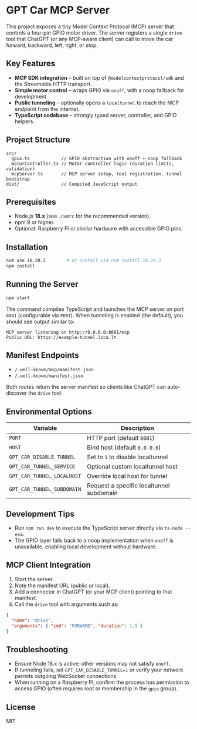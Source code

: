 # GPT Car MCP Server

This project exposes a tiny Model Context Protocol (MCP) server that controls a four-pin GPIO motor driver. The server registers a single `drive` tool that ChatGPT (or any MCP‑aware client) can call to move the car forward, backward, left, right, or stop.

## Key Features

- **MCP SDK integration** – built on top of `@modelcontextprotocol/sdk` and the Streamable HTTP transport.
- **Simple motor control** – wraps GPIO via `onoff`, with a noop fallback for development.
- **Public tunneling** – optionally opens a `localtunnel` to reach the MCP endpoint from the internet.
- **TypeScript codebase** – strongly typed server, controller, and GPIO helpers.

## Project Structure

```
src/
  gpio.ts            // GPIO abstraction with onoff + noop fallback
  motorController.ts // Motor controller logic (duration limits, validation)
  mcpServer.ts       // MCP server setup, tool registration, tunnel bootstrap
dist/                // Compiled JavaScript output
```

## Prerequisites

- Node.js **18.x** (see `.nvmrc` for the recommended version).
- npm 9 or higher.
- Optional: Raspberry Pi or similar hardware with accessible GPIO pins.

## Installation

```bash
nvm use 18.20.3        # or install via nvm install 18.20.3
npm install
```

## Running the Server

```bash
npm start
```

The command compiles TypeScript and launches the MCP server on port `8001` (configurable via `PORT`). When tunneling is enabled (the default), you should see output similar to:

```
MCP server listening on http://0.0.0.0:8001/mcp
Public URL: https://example-tunnel.loca.lt
```

## Manifest Endpoints

- `/.well-known/mcp/manifest.json`
- `/.well-known/manifest.json`

Both routes return the server manifest so clients like ChatGPT can auto-discover the `drive` tool.

## Environmental Options

| Variable                     | Description                                      |
|-----------------------------|--------------------------------------------------|
| `PORT`                      | HTTP port (default `8001`)                       |
| `HOST`                      | Bind host (default `0.0.0.0`)                    |
| `GPT_CAR_DISABLE_TUNNEL`    | Set to `1` to disable localtunnel                |
| `GPT_CAR_TUNNEL_SERVICE`    | Optional custom localtunnel host                 |
| `GPT_CAR_TUNNEL_LOCALHOST`  | Override local host for tunnel                   |
| `GPT_CAR_TUNNEL_SUBDOMAIN`  | Request a specific localtunnel subdomain         |

## Development Tips

- Run `npm run dev` to execute the TypeScript server directly via `ts-node --esm`.
- The GPIO layer falls back to a noop implementation when `onoff` is unavailable, enabling local development without hardware.

## MCP Client Integration

1. Start the server.
2. Note the manifest URL (public or local).
3. Add a connector in ChatGPT (or your MCP client) pointing to that manifest.
4. Call the `drive` tool with arguments such as:

```json
{
  "name": "drive",
  "arguments": { "cmd": "FORWARD", "duration": 1.5 }
}
```

## Troubleshooting

- Ensure Node 18.x is active; other versions may not satisfy `onoff`.
- If tunneling fails, set `GPT_CAR_DISABLE_TUNNEL=1` or verify your network permits outgoing WebSocket connections.
- When running on a Raspberry Pi, confirm the process has permission to access GPIO (often requires root or membership in the `gpio` group).

## License

MIT
